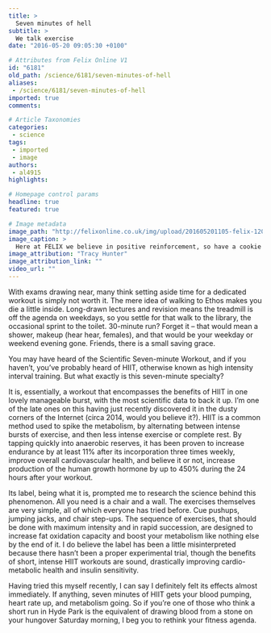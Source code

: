 ```yaml
---
title: >
  Seven minutes of hell
subtitle: >
  We talk exercise
date: "2016-05-20 09:05:30 +0100"

# Attributes from Felix Online V1
id: "6181"
old_path: /science/6181/seven-minutes-of-hell
aliases:
 - /science/6181/seven-minutes-of-hell
imported: true
comments:

# Article Taxonomies
categories:
 - science
tags:
 - imported
 - image
authors:
 - al4915
highlights:

# Homepage control params
headline: true
featured: true

# Image metadata
image_path: "http://felixonline.co.uk/img/upload/201605201105-felix-120123884_36e8dc7e7f_o.jpg"
image_caption: >
  Here at FELIX we believe in positive reinforcement, so have a cookie (or ten) for reading an article about exercise.
image_attribution: "Tracy Hunter"
image_attribution_link: ""
video_url: ""
---
```


With exams drawing near, many think setting aside time for a dedicated workout is simply not worth it. The mere idea of walking to Ethos makes you die a little inside. Long-drawn lectures and revision means the treadmill is off the agenda on weekdays, so you settle for that walk to the library, the occasional sprint to the toilet. 30-minute run? Forget it – that would mean a shower, makeup (hear hear, females), and that would be your weekday or weekend evening gone. Friends, there is a small saving grace.

You may have heard of the Scientific Seven-minute Workout, and if you haven’t, you’ve probably heard of HIIT, otherwise known as high intensity interval training. But what exactly is this seven-minute specialty?

It is, essentially, a workout that encompasses the benefits of HIIT in one lovely manageable burst, with the most scientific data to back it up. I’m one of the late ones on this having just recently discovered it in the dusty corners of the Internet (circa 2014, would you believe it?). HIIT is a common method used to spike the metabolism, by alternating between intense bursts of exercise, and then less intense exercise or complete rest. By tapping quickly into anaerobic reserves, it has been proven to increase endurance by at least 11% after its incorporation three times weekly, improve overall cardiovascular health, and believe it or not, increase production of the human growth hormone by up to 450% during the 24 hours after your workout.

Its label, being what it is, prompted me to research the science behind this phenomenon. All you need is a chair and a wall. The exercises themselves are very simple, all of which everyone has tried before. Cue pushups, jumping jacks, and chair step-ups. The sequence of exercises, that should be done with maximum intensity and in rapid succession, are designed to increase fat oxidation capacity and boost your metabolism like nothing else by the end of it. I do believe the label has been a little misinterpreted because there hasn’t been a proper experimental trial, though the benefits of short, intense HIIT workouts are sound, drastically improving cardio-metabolic health and insulin sensitivity.

Having tried this myself recently, I can say I definitely felt its effects almost immediately. If anything, seven minutes of HIIT gets your blood pumping, heart rate up, and metabolism going. So if you’re one of those who think a short run in Hyde Park is the equivalent of drawing blood from a stone on  your hungover Saturday morning, I beg you to rethink your fitness agenda.
